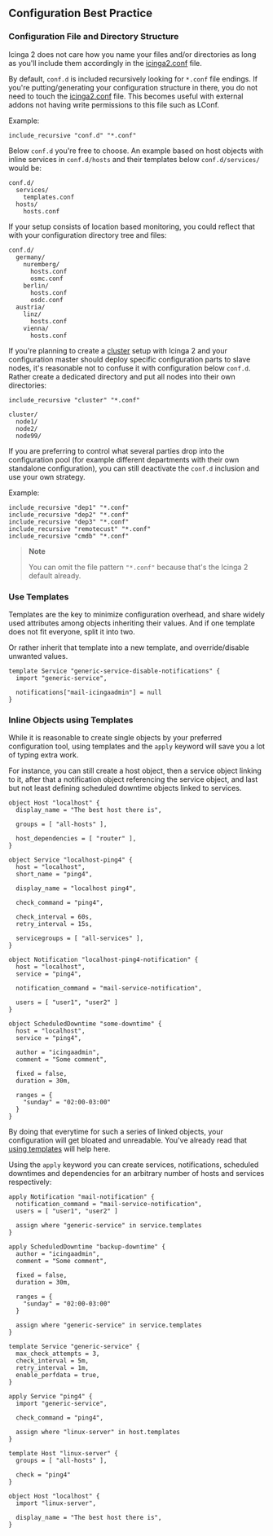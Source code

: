 ## <a id="configuration-best-practice"></a> Configuration Best Practice

### <a id="best-practice-config-structure"></a> Configuration File and Directory Structure

Icinga 2 does not care how you name your files and/or directories as long as
you'll include them accordingly in the [icinga2.conf](#icinga2-conf) file.

By default, `conf.d` is included recursively looking for `*.conf` file endings.
If you're putting/generating your configuration structure in there, you do not
need to touch the [icinga2.conf](#icinga2-conf) file. This becomes useful with
external addons not having write permissions to this file such as LConf.

Example:

    include_recursive "conf.d" "*.conf"

Below `conf.d` you're free to choose. An example based on host objects with
inline services in `conf.d/hosts` and their templates below `conf.d/services/`
would be:

    conf.d/
      services/
        templates.conf
      hosts/
        hosts.conf

If your setup consists of location based monitoring, you could reflect that with
your configuration directory tree and files:

    conf.d/
      germany/
        nuremberg/
          hosts.conf
          osmc.conf
        berlin/
          hosts.conf
          osdc.conf
      austria/
        linz/
          hosts.conf
        vienna/
          hosts.conf

If you're planning to create a [cluster](#cluster) setup with Icinga 2 and your
configuration master should deploy specific configuration parts to slave nodes,
it's reasonable not to confuse it with configuration below `conf.d`. Rather
create a dedicated directory and put all nodes into their own directories:

    include_recursive "cluster" "*.conf"

    cluster/
      node1/
      node2/
      node99/

If you are preferring to control what several parties drop into the configuration
pool (for example different departments with their own standalone configuration),
you can still deactivate the `conf.d` inclusion and use your own strategy.

Example:

    include_recursive "dep1" "*.conf"
    include_recursive "dep2" "*.conf"
    include_recursive "dep3" "*.conf"
    include_recursive "remotecust" "*.conf"
    include_recursive "cmdb" "*.conf"

> **Note**
>
> You can omit the file pattern `"*.conf"` because that's the Icinga 2 default already.

### <a id="best-practice-use-templates"></a> Use Templates

Templates are the key to minimize configuration overhead, and share widely
used attributes among objects inheriting their values. And if one template
does not fit everyone, split it into two.

Or rather inherit that template into a new template, and override/disable
unwanted values.

    template Service "generic-service-disable-notifications" {
      import "generic-service",

      notifications["mail-icingaadmin"] = null
    }

### <a id="best-practice-inline-objects-using-templates"></a> Inline Objects using Templates

While it is reasonable to create single objects by your preferred configuration
tool, using templates and the `apply` keyword will save you a lot of typing extra work.

For instance, you can still create a host object, then a service object linking
to it, after that a notification object referencing the service object, and last
but not least defining scheduled downtime objects linked to services.

    object Host "localhost" {
      display_name = "The best host there is",

      groups = [ "all-hosts" ],

      host_dependencies = [ "router" ],
    }

    object Service "localhost-ping4" {
      host = "localhost",
      short_name = "ping4",

      display_name = "localhost ping4",

      check_command = "ping4",

      check_interval = 60s,
      retry_interval = 15s,

      servicegroups = [ "all-services" ],
    }

    object Notification "localhost-ping4-notification" {
      host = "localhost",
      service = "ping4",

      notification_command = "mail-service-notification",

      users = [ "user1", "user2" ]
    }

    object ScheduledDowntime "some-downtime" {
      host = "localhost",
      service = "ping4",

      author = "icingaadmin",
      comment = "Some comment",

      fixed = false,
      duration = 30m,

      ranges = {
        "sunday" = "02:00-03:00"
      }
    }

By doing that everytime for such a series of linked objects, your configuration
will get bloated and unreadable. You've already read that [using templates](#best-practice-use-templates)
will help here.

Using the `apply` keyword you can create services, notifications, scheduled downtimes and dependencies
for an arbitrary number of hosts and services respectively:

    apply Notification "mail-notification" {
      notification_command = "mail-service-notification",
      users = [ "user1", "user2" ]

      assign where "generic-service" in service.templates
    }

    apply ScheduledDowntime "backup-downtime" {
      author = "icingaadmin",
      comment = "Some comment",

      fixed = false,
      duration = 30m,

      ranges = {
        "sunday" = "02:00-03:00"
      }
 
      assign where "generic-service" in service.templates
    }

    template Service "generic-service" {
      max_check_attempts = 3,
      check_interval = 5m,
      retry_interval = 1m,
      enable_perfdata = true,
    }

    apply Service "ping4" {
      import "generic-service",
 
      check_command = "ping4",

      assign where "linux-server" in host.templates
    }

    template Host "linux-server" {
      groups = [ "all-hosts" ],

      check = "ping4"
    }

    object Host "localhost" {
      import "linux-server",

      display_name = "The best host there is",
    }
